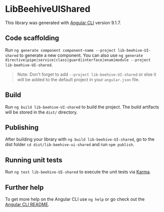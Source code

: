# LibBeehiveUIShared

This library was generated with [Angular CLI](https://github.com/angular/angular-cli) version 9.1.7.

## Code scaffolding

Run `ng generate component component-name --project lib-beehive-UI-shared` to generate a new component. You can also use `ng generate directive|pipe|service|class|guard|interface|enum|module --project lib-beehive-UI-shared`.
> Note: Don't forget to add `--project lib-beehive-UI-shared` or else it will be added to the default project in your `angular.json` file. 

## Build

Run `ng build lib-beehive-UI-shared` to build the project. The build artifacts will be stored in the `dist/` directory.

## Publishing

After building your library with `ng build lib-beehive-UI-shared`, go to the dist folder `cd dist/lib-beehive-ui-shared` and run `npm publish`.

## Running unit tests

Run `ng test lib-beehive-UI-shared` to execute the unit tests via [Karma](https://karma-runner.github.io).

## Further help

To get more help on the Angular CLI use `ng help` or go check out the [Angular CLI README](https://github.com/angular/angular-cli/blob/master/README.md).
